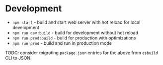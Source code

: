 # Development

- `npm start` - build and start web server with hot reload for local development
- `npm run dev:build` - build for development without hot reload
- `npm run prod:build` - build for production with optimizations
- `npm run prod` - build and run in production mode

TODO: consider migrating `package.json` entries for the above from `esbuild` CLI to JSON.
